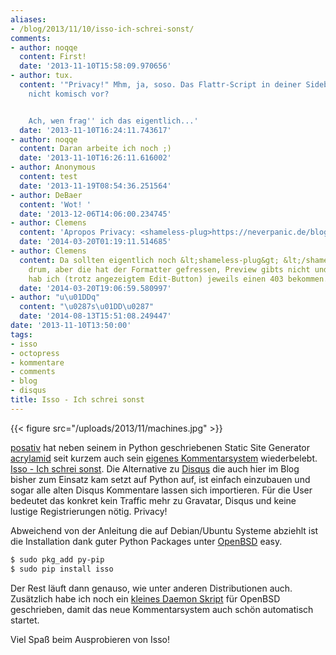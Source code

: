 ```yaml
---
aliases:
- /blog/2013/11/10/isso-ich-schrei-sonst/
comments:
- author: noqqe
  content: First!
  date: '2013-11-10T15:58:09.970656'
- author: tux.
  content: '"Privacy!" Mhm, ja, soso. Das Flattr-Script in deiner Sidebar kommt dir
    nicht komisch vor?


    Ach, wen frag'' ich das eigentlich...'
  date: '2013-11-10T16:24:11.743617'
- author: noqqe
  content: Daran arbeite ich noch ;)
  date: '2013-11-10T16:26:11.616002'
- author: Anonymous
  content: test
  date: '2013-11-19T08:54:36.251564'
- author: DeBaer
  content: 'Wot! '
  date: '2013-12-06T14:06:00.234745'
- author: Clemens
  content: 'Apropos Privacy: <shameless-plug>https://neverpanic.de/blog/2014/03/19/downloading-google-web-fonts-for-local-hosting/</shameless-plug>'
  date: '2014-03-20T01:19:11.514685'
- author: Clemens
  content: Da sollten eigentlich noch &lt;shameless-plug&gt; &lt;/shameless-plug&gt;-Tags
    drum, aber die hat der Formatter gefressen, Preview gibts nicht und beim editieren
    hab ich (trotz angezeigtem Edit-Button) jeweils einen 403 bekommen.
  date: '2014-03-20T19:06:59.580997'
- author: "u\u01DDq"
  content: "\u0287s\u01DD\u0287"
  date: '2014-08-13T15:51:08.249447'
date: '2013-11-10T13:50:00'
tags:
- isso
- octopress
- kommentare
- comments
- blog
- disqus
title: Isso - Ich schrei sonst
---
```


{{< figure src="/uploads/2013/11/machines.jpg" >}}

[posativ](http://blog.posativ.org) hat neben seinem in Python geschriebenen
Static Site Generator [acrylamid](http://github.com/posativ/acrylamid) seit
kurzem auch sein [eigenes Kommentarsystem](https://posativ.org/isso/) wiederbelebt. [Isso - Ich schrei sonst](https://github.com/posativ/isso).
Die Alternative zu [Disqus](http://disus.com) die auch hier im Blog bisher zum
Einsatz kam setzt auf Python auf, ist einfach einzubauen und sogar alle alten
Disqus Kommentare lassen sich importieren. Für die User bedeutet das konkret
kein Traffic mehr zu Gravatar, Disqus und keine lustige Registrierungen nötig. Privacy!

Abweichend von der Anleitung die auf Debian/Ubuntu Systeme abziehlt ist die
Installation dank guter Python Packages unter [OpenBSD](http://openbsd.org)
easy.

``` bash
$ sudo pkg_add py-pip
$ sudo pip install isso
```

Der Rest läuft dann genauso, wie unter anderen Distributionen auch. Zusätzlich
habe ich noch ein [kleines Daemon Skript](https://gist.github.com/noqqe/7397719) für OpenBSD geschrieben, damit das neue
Kommentarsystem auch schön automatisch startet.

Viel Spaß beim Ausprobieren von Isso!